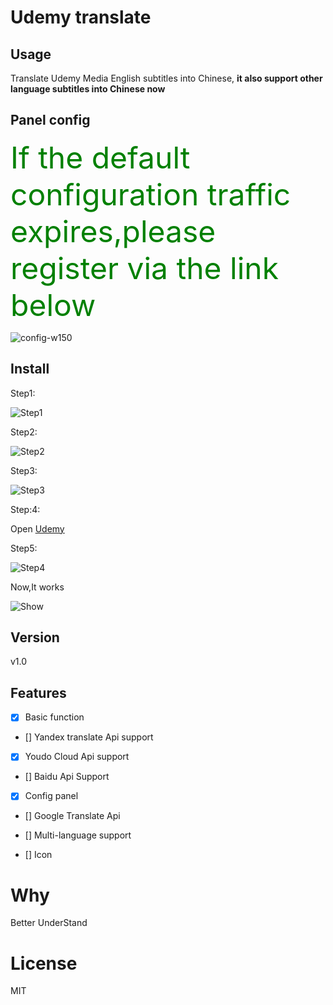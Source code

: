 Udemy translate
====

## Usage

Translate Udemy Media English subtitles into Chinese, **it also support other language subtitles into Chinese now**

## Panel config

<font color=green size=7>If the default configuration traffic expires,please register via the link below</font>


![config-w150](https://github.com/ChenYCL/chrome-extension-udemy-translate/raw/master/media/config.png)

## Install
Step1:

![Step1](https://github.com/ChenYCL/chrome-extension-udemy-translate/raw/master/media/step1.png)

Step2:

![Step2](https://github.com/ChenYCL/chrome-extension-udemy-translate/raw/master/media/step2.png)

Step3:

![Step3](https://github.com/ChenYCL/chrome-extension-udemy-translate/raw/master/media/step3.png)

Step:4:

Open [Udemy](https://www.udemy.com/mern-stack-front-to-back/)

Step5:

![Step4](https://github.com/ChenYCL/chrome-extension-udemy-translate/raw/master/media/step4.png)

Now,It works

![Show](https://github.com/ChenYCL/chrome-extension-udemy-translate/raw/master/media/show.png)

## Version

v1.0 

## Features

- [x] Basic function

- [] Yandex translate Api support

- [x] Youdo Cloud Api  support

- [] Baidu Api Support

- [x] Config panel

- [] Google Translate Api

- [] Multi-language support

- [] Icon

# Why

Better UnderStand

# License

MIT
